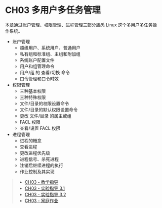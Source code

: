 # CH03 多用户多任务管理

本章通过账户管理、权限管理、进程管理三部分熟悉 Linux 这个多用户多任务操作系统。

* 账户管理
  * 超级用户、系统用户、普通用户
  * 私有组和标准组、主组和附加组
  * 系统账户配置文件
  * 用户和组管理命令
  * 用户/组 的 查看/切换 命令
  * 口令管理和口令时效
* 权限管理
  * 三种基本权限
  * 三种特殊权限
  * 文件/目录的权限设置命令
  * 文件/目录的默认权限设置命令
  * 更改 文件/目录 的属主或组
  * FACL 权限
  * 查看/设置 FACL 权限
* 进程管理
  * 进程的概念
  * 查看进程
  * 更改进程优先级
  * 进程信号、杀死进程
  * 注销后继续进程的执行
  * 作业控制及其实现


>* [CH03 - 教学指导](ch03/guidelines.md)
>* [CH03 - 实验指导 3.1](ch03/experiment_03-01.md)
>* [CH03 - 实验指导 3.2](ch03/experiment_03-02.md)
>* [CH03 - 家庭作业](ch03/assignments.md)